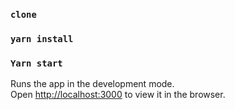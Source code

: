 
### `clone `
### `yarn install`
### `Yarn start`

Runs the app in the development mode.<br>
Open [http://localhost:3000](http://localhost:3000) to view it in the browser.

